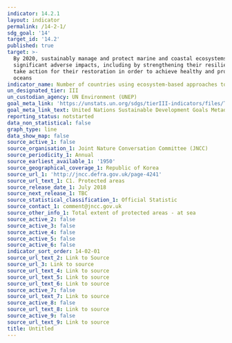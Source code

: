 ```yaml
---
indicator: 14.2.1
layout: indicator
permalink: /14-2-1/
sdg_goal: '14'
target_id: '14.2'
published: true
target: >-
  By 2020, sustainably manage and protect marine and coastal ecosystems to avoid
  significant adverse impacts, including by strengthening their resilience, and
  take action for their restoration in order to achieve healthy and productive
  oceans
indicator_name: Number of countries using ecosystem-based approaches to managing marine areas 
un_designated_tier: III
un_custodian_agency: UN Environment (UNEP)
goal_meta_link: 'https://unstats.un.org/sdgs/tierIII-indicators/files/Tier3-14-02-01.pdf'
goal_meta_link_text: United Nations Sustainable Development Goals Metadata (PDF 4.0 MB)
reporting_status: notstarted
data_non_statistical: false
graph_type: line
data_show_map: false
source_active_1: false
source_organisation_1: Joint Nature Conversation Committee (JNCC)
source_periodicity_1: Annual
source_earliest_available_1: '1950'
source_geographical_coverage_1: Republic of Korea
source_url_1: 'http://jncc.defra.gov.uk/page-4241'
source_url_text_1: C1. Protected areas
source_release_date_1: July 2018
source_next_release_1: TBC
source_statistical_classification_1: Official Statistic
source_contact_1: comment@jncc.gov.uk
source_other_info_1: Total extent of protected areas - at sea
source_active_2: false
source_active_3: false
source_active_4: false
source_active_5: false
source_active_6: false
indicator_sort_order: 14-02-01
source_url_text_2: Link to Source
source_url_3: Link to source
source_url_text_4: Link to source
source_url_text_5: Link to source
source_url_text_6: Link to source
source_active_7: false
source_url_text_7: Link to source
source_active_8: false
source_url_text_8: Link to source
source_active_9: false
source_url_text_9: Link to source
title: Untitled
---
```

